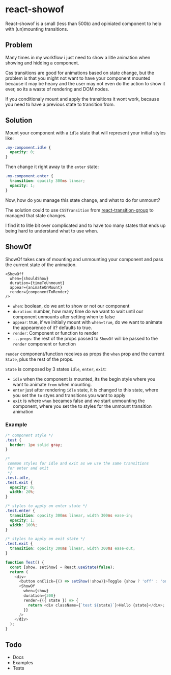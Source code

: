 # react-showof

React-showof is a small (less than 500b) and opiniated component to help with (un)mounting transitions.

## Problem

Many times in my workflow i just need to show a litle animation when showing and hidding a component.

Css transitions are good for animations based on state change, but the problem is that
you might not want to have your component mounted because it may be heavy and the user
may not even do the action to show it ever, so its a waste of rendering and DOM nodes.

If you conditionaly mount and apply the transitions it wont work, because you need to
have a previous state to transition from.

## Solution

Mount your component with a `idle` state that will represent your initial styles like:

```css
.my-component.idle {
  opacity: 0;
}
```

Then change it right away to the `enter` state:

```css
.my-component.enter {
  transition: opacity 300ms linear;
  opacity: 1;
}
```

Now, how do you manage this state change, and what to do for unmount?

The solution could to use `CSSTransition` from [react-transition-group](http://reactcommunity.org/react-transition-group/css-transition) to managed that state changes.

I find it to litle bit over complicated and to have too many states that ends up being hard to understand what to use when.

## ShowOf

ShowOf takes care of mounting and unmounting your component and pass the current state of
the animation.

```tsx
<ShowOff
  when={shouldShow}
  duration={timeToUnmount}
  appear={animateOnMount}
  render={componentToRender}
/>
```

- `when`: boolean, do we ant to show or not our component
- `duration`: number, how many time do we want to wait until our component unmounts after setting when to false
- `appear`: true, if we initially mount with `when=true`, do we want to animate the appearence of it? defaults to true.
- `render`: Component or function to render
- `...props`: the rest of the props passed to `ShowOf` will be passed to the `render` component or function

`render` component/function receives as props the `when` prop and the current `State`, plus the rest of the props.

`State` is composed by 3 states `idle`, `enter`, `exit`:

- `idle` when the component is mounted, its the begin style where you want to animate `from` when mounting.
- `enter` just after rendering `idle` state, it is changed to this state, where you set the `to` styes and transitions you want to apply
- `exit` is where `when` becames false and we start unmounting the component, where you set the to styles for the unmount transition animation

### Example

```css
/* component style */
.test {
  border: 1px solid gray;
}

/* 
 common styles for idle and exit as we use the same transitions 
 for enter and exit
 */
.test.idle,
.test.exit {
  opacity: 0;
  width: 20%;
}

/* styles to apply on enter state */
.test.enter {
  transition: opacity 300ms linear, width 300ms ease-in;
  opacity: 1;
  width: 100%;
}

/* styles to apply on exit state */
.test.exit {
  transition: opacity 300ms linear, width 300ms ease-out;
}
```

```js
function Test() {
  const [show, setShow] = React.useState(false);
  return (
    <div>
      <button onClick={() => setShow(!show)}>Toggle {show ? 'off' : 'on'}</button>
      <ShowOf
        when={show}
        duration={300}
        render={({ state }) => {
          return <div className={`test ${state}`}>Hello {state}</div>;
        }}
      />
    </div>
  );
}
```

## Todo

- Docs
- Examples
- Tests
